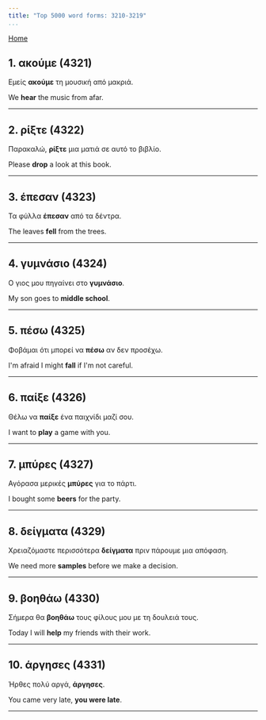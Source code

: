 ```yaml
---
title: "Top 5000 word forms: 3210-3219"
...
```


[Home](./) 

## 1. ακούμε (4321)

Εμείς **ακούμε** τη μουσική από μακριά.  

We **hear** the music from afar.

---

## 2. ρίξτε (4322)

Παρακαλώ, **ρίξτε** μια ματιά σε αυτό το βιβλίο.

Please **drop** a look at this book.

---

## 3. έπεσαν (4323)

Τα φύλλα **έπεσαν** από τα δέντρα.  

The leaves **fell** from the trees.

---

## 4. γυμνάσιο (4324)

Ο γιος μου πηγαίνει στο **γυμνάσιο**.  

My son goes to **middle school**.

---

## 5. πέσω (4325)

Φοβάμαι ότι μπορεί να **πέσω** αν δεν προσέχω.

I'm afraid I might **fall** if I'm not careful.

---

## 6. παίξε (4326)

Θέλω να **παίξε** ένα παιχνίδι μαζί σου.

I want to **play** a game with you.

---

## 7. μπύρες (4327)

Αγόρασα μερικές **μπύρες** για το πάρτι.  

I bought some **beers** for the party.

---

## 8. δείγματα (4329)

Χρειαζόμαστε περισσότερα **δείγματα** πριν πάρουμε μια απόφαση.

We need more **samples** before we make a decision.

---

## 9. βοηθάω (4330)

Σήμερα θα **βοηθάω** τους φίλους μου με τη δουλειά τους.

Today I will **help** my friends with their work.

---

## 10. άργησες (4331)

Ήρθες πολύ αργά, **άργησες**.  

You came very late, **you were late**.

---

